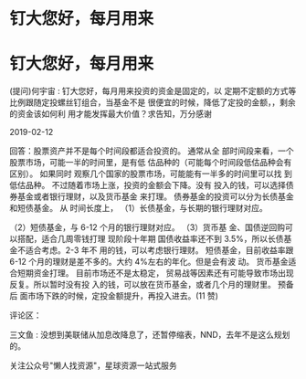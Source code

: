 # 钉大您好，每月用来

# 钉大您好，每月用来

(提问)何宇宙 : 钉大您好，每月用来投资的资金是固定的，以 定期不定额的方式等比例跟随定投螺丝钉组合，当基金不是 很便宜的时候，降低了定投的金额，，剩余的资金该如何利 用才能发挥最大价值？求告知，万分感谢

2019-02-12

回答：股票资产并不是每个时间段都适合投资的。 通常从全 部时间段来看，一个股票市场，可能一半的时间里，是有低 估品种的（可能每个时间段低估品种会有区别）。 如果同时 观察几个国家的股票市场，可能能有一半多的时间里可以找 到低估品种。 不过随着市场上涨，投资的金额会下降。没有 投入的钱，可以选择债券基金或者银行理财，以及货币基金 来打理。 债券基金的投资可以分为长债基金和短债基金。 从 时间长度上， （1）长债基金，与长期的银行理财对应。

（2）短债基金，与 6-12 个月的银行理财对应。 （3）货币基 金、国债逆回购可以搭配，适合几周零钱打理 现阶段十年期 国债收益率还不到 3.5%，所以长债基金不适合考虑。2-3 年不 用的钱，可以考虑银行理财。 短债基金，目前收益率跟 6-12 个月的理财是差不多的。大约 4%左右的年化。但是会有波 动。 货币基金适合短期资金打理。 目前市场还不是太稳定， 贸易战等因素还有可能导致市场出现反复。所以暂时没有投 入的钱，可以放在货币基金，或者几个月的理财里。 预备后 面市场下跌的时候，定投金额提升，再投入进去。(11 赞)

评论区：

三文鱼 : 没想到美联储从加息改降息了，还暂停缩表，NND，去年不是这么规划的。

关注公众号"懒人找资源"，星球资源一站式服务